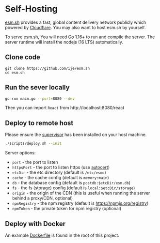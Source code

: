 # Self-Hosting

[esm.sh](https://esm.sh) provides a fast, global content delivery network
publicly which powered by [Cloudflare](https://cloudflare.com). You may also want to
host esm.sh by yourself.

To serve esm.sh, You will need [Go](https://golang.org/dl) 1.16+ to
run and compile the server. The server runtime will install the nodejs (16 LTS)
automatically.

## Clone code

```baseh
git clone https://github.com/ije/esm.sh
cd esm.sh
```

## Run the sever locally

```bash
go run main.go --port=8080 --dev
```

Then you can import `React` from http://localhost:8080/react

## Deploy to remote host

Please ensure the [supervisor](http://supervisord.org/) has been installed on
your host machine.

```bash
./scripts/deploy.sh --init
```

Server options:

- `port` - the port to listen
- `httpsPort` - the port to listen https (use [autocert](golang.org/x/crypto/acme/autocert))
- `etcDir` - the etc directory (default is `/etc/esmd`)
- `cache` - the cache config (default is `memory:main`)
- `db` - the database config (default is `postdb:$etcDir/esm.db`)
- `fs` - the fs (storage) config (default is `local:$etcDir/storage`)
- `origin` - the origin of the CDN (this is useful when running the server behind a proxy/CDN, optional)
- `npmRegistry` - the npm registry (default is https://npmjs.org/registry)
- `npmToken` - the private token for npm registry (optional)

## Deploy with Docker

An example [Dockerfile](./Dockerfile) is found in the root of this project.
